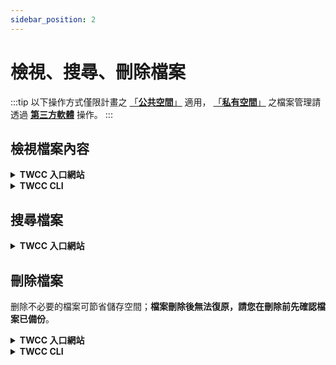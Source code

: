```yaml
---
sidebar_position: 2
---
```


# 檢視、搜尋、刪除檔案

:::tip
以下操作方式僅限計畫之 [「<ins>**公共空間<i class="fa fa-question-circle fa-question-circle-for-service" aria-hidden="true"></i>**」</ins>](https://man.twcc.ai/@twccdocs/doc-cos-main-zh/%2F%40TWSC%2Fcos-overview-zh) 適用， [「<ins>**私有空間<i class="fa fa-question-circle fa-question-circle-for-service" aria-hidden="true"></i>**」</ins>](https://man.twcc.ai/@twccdocs/doc-cos-main-zh/%2F%40TWSC%2Fcos-overview-zh) 之檔案管理請透過 [<ins>**第三方軟體**</ins>](https://man.twcc.ai/@twccdocs/doc-cos-main-zh/https%3A%2F%2Fman.twcc.ai%2F%40TWSC%2Fguide-cos-connect-info-zh) 操作。
:::

## 檢視檔案內容

<!-- 1 start -->

<details class="docspoiler">

<summary><b>TWCC 入口網站</b></summary>


*  選定儲存體，並進入儲存體的內容頁面，請點選欲查看的檔案。

    
![image](https://user-images.githubusercontent.com/109254397/185298541-97aedc7b-8697-477b-b95f-e712780eadfa.png)


* 進入檔案內容頁面後，即可檢視檔案的基本資訊。

![image](https://user-images.githubusercontent.com/109254397/185298596-da0760a1-87e5-446c-bcd0-07f4c5df2d2a.png)

</details>

<!-- Space -->

<div style={{height:8+'px'}}></div>

<!-- 2. start -->

<details class="docspoiler">

<summary><b>TWCC CLI</b></summary>


檢視儲存體 `bk_cli` 中所有檔案資訊

```bash
twccli ls cos -bkt bk_cli
```
</details>

## 搜尋檔案

<!-- 1 start -->

<details class="docspoiler">

<summary><b>TWCC 入口網站</b></summary>


在「**搜尋**」列輸入欲查找的關鍵字可以自動篩選所有列表欄位內容符合該條件的結果。 

![image](https://user-images.githubusercontent.com/109254397/185299670-3635ac7e-4b2f-455d-82e2-45b663508a47.png)

</details>

## 刪除檔案

删除不必要的檔案可節省儲存空間；**檔案刪除後無法復原，請您在刪除前先確認檔案已備份**。

<!-- 1 start -->

<details class="docspoiler">

<summary><b>TWCC 入口網站</b></summary>


* 進入儲存體內容後，點擊該檔案列表後的 <i class="fa fa-ellipsis-v fa-20" aria-hidden="true"></i>  選單按鈕，再按一下「刪除」即可。亦可點擊勾選欄選擇多個檔案，再點擊上方的「删除」。

![image](https://user-images.githubusercontent.com/109254397/185299909-2500f613-167b-4abd-850a-b6a9cc228687.png)


* 再次確定欲删除的檔案是否正確，一旦檔案被删除後將無法恢復。

![](https://cos.twcc.ai/SYS-MANUAL/uploads/upload_da479342e8c759b6e3d386487432d602.png)


</details>

<!-- Space -->

<div style={{height:8+'px'}}></div>

<!-- 2. start -->

<details class="docspoiler">

<summary><b>TWCC CLI</b></summary>


- 刪除儲存體 `bk_cli` 的 `testfile2` 檔案

```bash
twccli rm cos -bkt bk_cli -okey testfile2
```   
![](https://cos.twcc.ai/SYS-MANUAL/uploads/upload_46d8119fc6debd65bcbe77574209266e.png)

![](https://cos.twcc.ai/SYS-MANUAL/uploads/upload_5c14b3d8059d8ea4ff1efc97df54f006.png)

</details>
